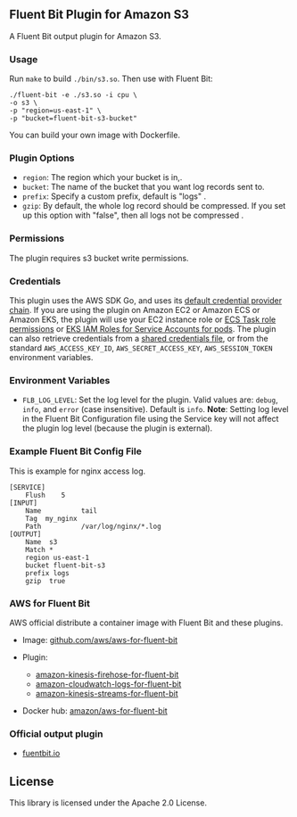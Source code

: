 ## Fluent Bit Plugin for Amazon S3 
A Fluent Bit output plugin for Amazon S3. 

### Usage

Run `make` to build `./bin/s3.so`. Then use with Fluent Bit:
```
./fluent-bit -e ./s3.so -i cpu \
-o s3 \
-p "region=us-east-1" \
-p "bucket=fluent-bit-s3-bucket"
```

You can build your own image with Dockerfile.


### Plugin Options

* `region`: The region which your bucket is in,.
* `bucket`: The name of the bucket that you want log records sent to.
* `prefix`: Specify a custom prefix, default is "logs" .
*  `gzip`: By default, the whole log record should be compressed. If you set up  this option with "false", then all logs not be compressed .

### Permissions

The plugin requires s3 bucket write permissions.

### Credentials

This plugin uses the AWS SDK Go, and uses its [default credential provider chain](https://docs.aws.amazon.com/sdk-for-go/v1/developer-guide/configuring-sdk.html). If you are using the plugin on Amazon EC2 or Amazon ECS or Amazon EKS, the plugin will use your EC2 instance role or [ECS Task role permissions](https://docs.aws.amazon.com/AmazonECS/latest/developerguide/task-iam-roles.html) or [EKS IAM Roles for Service Accounts for pods](https://docs.aws.amazon.com/eks/latest/userguide/iam-roles-for-service-accounts.html). The plugin can also retrieve credentials from a [shared credentials file](https://docs.aws.amazon.com/cli/latest/userguide/cli-configure-files.html), or from the standard `AWS_ACCESS_KEY_ID`, `AWS_SECRET_ACCESS_KEY`, `AWS_SESSION_TOKEN` environment variables.

### Environment Variables

* `FLB_LOG_LEVEL`: Set the log level for the plugin. Valid values are: `debug`, `info`, and `error` (case insensitive). Default is `info`. **Note**: Setting log level in the Fluent Bit Configuration file using the Service key will not affect the plugin log level (because the plugin is external).



### Example Fluent Bit Config File

This is example for nginx access log.
```
[SERVICE]
    Flush    5
[INPUT]
    Name          tail
    Tag  my_nginx
    Path          /var/log/nginx/*.log
[OUTPUT]
    Name  s3
    Match *
    region us-east-1
    bucket fluent-bit-s3
    prefix logs    
    gzip  true
```

### AWS for Fluent Bit

AWS official distribute a container image with Fluent Bit and these plugins.


* Image: [github.com/aws/aws-for-fluent-bit](https://github.com/aws/aws-for-fluent-bit)

* Plugin:
  * [amazon-kinesis-firehose-for-fluent-bit](https://github.com/aws/amazon-kinesis-firehose-for-fluent-bit)
  * [amazon-cloudwatch-logs-for-fluent-bit](https://github.com/aws/amazon-cloudwatch-logs-for-fluent-bit)
  * [amazon-kinesis-streams-for-fluent-bit](https://github.com/aws/amazon-kinesis-streams-for-fluent-bit)
* Docker hub: [amazon/aws-for-fluent-bit](https://hub.docker.com/r/amazon/aws-for-fluent-bit/tags)

### Official output plugin

* [fuentbit.io](https://docs.fluentbit.io/manual/output)


## License

This library is licensed under the Apache 2.0 License.